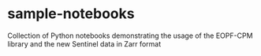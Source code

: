 # sample-notebooks
Collection of Python notebooks demonstrating the usage of the EOPF-CPM library and the new Sentinel data in Zarr format
